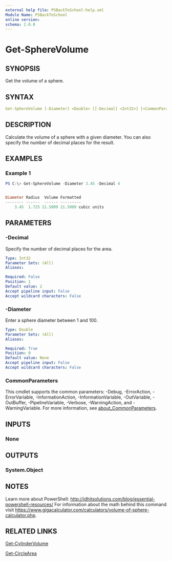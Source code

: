 ```yaml
---
external help file: PSBackToSchool-help.xml
Module Name: PSBackToSchool
online version:
schema: 2.0.0
---
```


# Get-SphereVolume

## SYNOPSIS

Get the volume of a sphere.

## SYNTAX

```yaml
Get-SphereVolume [-Diameter] <Double> [[-Decimal] <Int32>] [<CommonParameters>]
```

## DESCRIPTION

Calculate the volume of a sphere with a given diameter. You can also specify the number of decimal places for the result.

## EXAMPLES

### Example 1

```powershell
PS C:\> Get-SphereVolume -Diameter 3.45 -Decimal 4


Diameter Radius  Volume Formatted
-------- ------  ------ ---------
    3.45  1.725 21.5009 21.5009 cubic units
```

## PARAMETERS

### -Decimal

Specify the number of decimal places for the area.

```yaml
Type: Int32
Parameter Sets: (All)
Aliases:

Required: False
Position: 1
Default value: 2
Accept pipeline input: False
Accept wildcard characters: False
```

### -Diameter

Enter a sphere diameter between 1 and 100.

```yaml
Type: Double
Parameter Sets: (All)
Aliases:

Required: True
Position: 0
Default value: None
Accept pipeline input: False
Accept wildcard characters: False
```

### CommonParameters

This cmdlet supports the common parameters: -Debug, -ErrorAction, -ErrorVariable, -InformationAction, -InformationVariable, -OutVariable, -OutBuffer, -PipelineVariable, -Verbose, -WarningAction, and -WarningVariable. For more information, see [about_CommonParameters](http://go.microsoft.com/fwlink/?LinkID=113216).

## INPUTS

### None

## OUTPUTS

### System.Object

## NOTES

Learn more about PowerShell: http://jdhitsolutions.com/blog/essential-powershell-resources/
For information about the math behind this command visit https://www.gigacalculator.com/calculators/volume-of-sphere-calculator.php.

## RELATED LINKS

[Get-CylinderVolume](Get-CylinderVolume.md)

[Get-CircleArea](Get-CircleArea.md)
